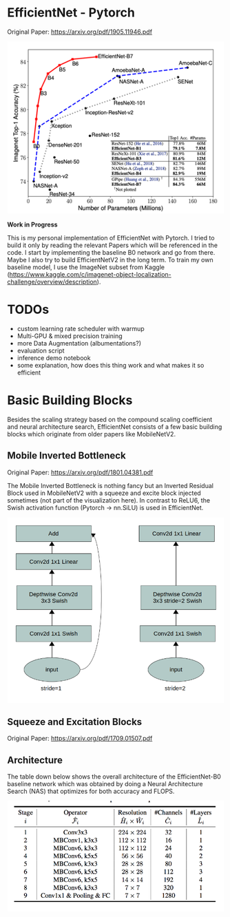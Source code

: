 # EfficientNet - Pytorch

Original Paper: https://arxiv.org/pdf/1905.11946.pdf

![Efficientnet model size vs. ImageNet Accuracy](imgs/efficientnet_model_size_vs_imagenet_acc.png)

**Work in Progress**

This is my personal implementation of EfficientNet with Pytorch. I tried to build it only by reading the relevant Papers which will be referenced in the code. I start by implementing the baseline B0 network and go from there. Maybe I also try to build EfficientNetV2 in the long term. To train my own baseline model, I use the ImageNet subset from Kaggle (https://www.kaggle.com/c/imagenet-object-localization-challenge/overview/description).

# TODOs

* custom learning rate scheduler with warmup 
* Multi-GPU & mixed precision training
* more Data Augmentation (albumentations?) 
* evaluation script 
* inference demo notebook
* some explanation, how does this thing work and what makes it so efficient

# Basic Building Blocks

Besides the scaling strategy based on the compound scaling coefficient and neural architecture search, EfficientNet consists of a few basic building blocks which originate from older papers like MobileNetV2. 

## Mobile Inverted Bottleneck

Original Paper: https://arxiv.org/pdf/1801.04381.pdf 

The Mobile Inverted Bottleneck is nothing fancy but an Inverted Residual Block used in MobileNetV2 with a squeeze and excite block injected sometimes (not part of the visualization here). In contrast to ReLU6, the Swish activation function (Pytorch -> nn.SiLU) is used in EfficientNet.

![Efficientnet Mobile Inverted Bottleneck unit](imgs/mobile_inverted_bottleneck.png)

## Squeeze and Excitation Blocks 

Original Paper: https://arxiv.org/pdf/1709.01507.pdf

## Architecture 

The table down below shows the overall architecture of the EfficientNet-B0 baseline network which was obtained by doing a Neural Architecture Search (NAS) that optimizes for both accuracy and FLOPS.

![Efficientnet-B0 baseline architecure](imgs/efficientnetb0_architecture.png)
